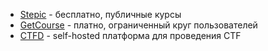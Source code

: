 - [Stepic](https://teach.stepik.org/ru#rec449999385) - бесплатно, публичные курсы
- [GetCourse](https://getcourse.ru/prices) - платно, ограниченный круг пользователей
- [CTFD](https://demo.ctfd.io/) - self-hosted платформа для проведения CTF